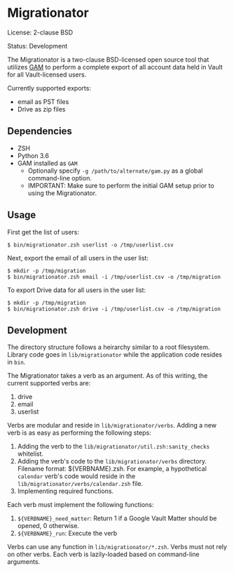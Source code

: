 # Migrationator

License: 2-clause BSD

Status: Development

The Migrationator is a two-clause BSD-licensed open source tool that
utilizes [GAM](https://github.com/jay0lee/GAM) to perform a complete
export of all account data held in Vault for all Vault-licensed users.

Currently supported exports:

* email as PST files
* Drive as zip files

## Dependencies

* ZSH
* Python 3.6
* GAM installed as `GAM`
  * Optionally specify `-g /path/to/alternate/gam.py` as a global
    command-line option.
  * IMPORTANT: Make sure to perform the initial GAM setup prior to
    using the Migrationator.

## Usage

First get the list of users:

```
$ bin/migrationator.zsh userlist -o /tmp/userlist.csv
```

Next, export the email of all users in the user list:

```
$ mkdir -p /tmp/migration
$ bin/migrationator.zsh email -i /tmp/userlist.csv -o /tmp/migration
```

To export Drive data for all users in the user list:

```
$ mkdir -p /tmp/migration
$ bin/migrationator.zsh drive -i /tmp/userlist.csv -o /tmp/migration
```

## Development

The directory structure follows a heirarchy similar to a root
filesystem. Library code goes in `lib/migrationator` while the
application code resides in `bin`.

The Migrationator takes a verb as an argument. As of this writing, the
current supported verbs are:

1. drive
1. email
1. userlist

Verbs are modular and reside in `lib/migrationator/verbs`. Adding a
new verb is as easy as performing the following steps:

1. Adding the verb to the `lib/migrationator/util.zsh:sanity_checks`
   whitelist.
1. Adding the verb's code to the `lib/migrationator/verbs` directory.
   Filename format: ${VERBNAME}.zsh. For example, a hypothetical
   `calendar` verb's code would reside in the
   `lib/migrationator/verbs/calendar.zsh` file.
1. Implementing required functions.

Each verb must implement the following functions:

1. `${VERBNAME}_need_matter`: Return 1 if a Google Vault Matter should
   be opened, 0 otherwise.
1. `${VERBNAME}_run`: Execute the verb

Verbs can use any function in `lib/migrationator/*.zsh`. Verbs must
not rely on other verbs. Each verb is lazily-loaded based on
command-line arguments.
